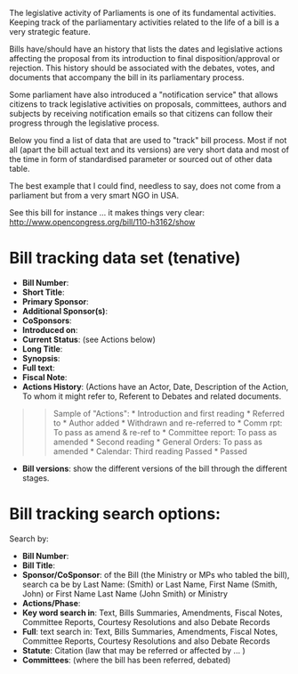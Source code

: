 The legislative activity of Parliaments is one of its fundamental
activities. Keeping track of the parliamentary activities related to the
life of a bill is a very strategic feature.

Bills have/should have an history that lists the dates and
legislative actions affecting the proposal from its introduction to
final disposition/approval or rejection. This history should be
associated with the debates, votes, and documents that accompany the
bill in its parliamentary process.


Some parliament have also introduced a "notification service"
that allows citizens to track legislative activities on proposals,
committees, authors and subjects by receiving notification emails so
that citizens can follow their progress through the legislative
process.

Below you find a list of data that are used to "track" bill
process. Most if not all (apart the bill actual text and its
versions) are very short data and most of the time in form of
standardised parameter or sourced out of other data table.

The best example that I could find, needless to say, does not come
from a parliament but from a very smart NGO in USA.

See this bill for instance ... it makes things very clear:
http://www.opencongress.org/bill/110-h3162/show

# Bill tracking data set (tenative)

  * **Bill Number**:
  * **Short Title**:
  * **Primary Sponsor**:
  * **Additional Sponsor(s)**:
  * **CoSponsors**:
  * **Introduced on**:
  * **Current Status**: (see Actions below)
  * **Long Title**:
  * **Synopsis**:
  * **Full text**:
  * **Fiscal Note**:
  * **Actions History**: (Actions have an Actor, Date, Description of the Action, To whom it might refer to, Referent to Debates and related documents.
> > Sample of "Actions":
      * Introduction and first reading
      * Referred to
      * Author added
      * Withdrawn and re-referred to
      * Comm rpt: To pass as amend & re-ref to
      * Committee report: To pass as amended
      * Second reading
      * General Orders: To pass as amended
      * Calendar: Third reading Passed
      * Passed
  * **Bill versions**: show the different versions of the bill through the different stages.

# Bill tracking search options:

Search by:

  * **Bill Number**:
  * **Bill Title**:
  * **Sponsor/CoSponsor**: of the Bill (the Ministry or MPs who tabled the bill), search ca be by Last Name: (Smith) or Last Name, First Name (Smith, John) or First Name Last Name (John Smith) or Ministry
  * **Actions/Phase**:
  * **Key word search in**: Text, Bills Summaries, Amendments, Fiscal Notes, Committee Reports, Courtesy Resolutions and also Debate Records
  * **Full**: text search in: Text, Bills Summaries, Amendments, Fiscal Notes, Committee Reports, Courtesy Resolutions and also Debate Records
  * **Statute**: Citation (law that may be referred or affected by ... )
  * **Committees**: (where the bill has been referred, debated)